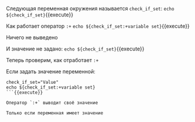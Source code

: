 Следующая переменная окружения называется `check_if_set`:
`echo ${check_if_set}`{{execute}}

Как работает оператор `:+`
`echo ${check_if_set:+variable set}`{{execute}}

Ничего не выведено

И значение не задано:
`echo ${check_if_set}`{{execute}}

Теперь проверим, как отработает `:+`

Если задать значение переменной:

```
check_if_set="Value"
echo ${check_if_set:+variable set}
```{{execute}}

Оператор `:+` выводит своё значение

Только если переменная имеет значение